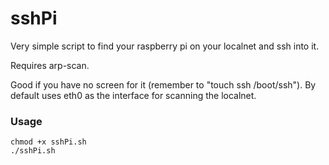 # sshPi

Very simple script to find your raspberry pi on your localnet and ssh into it.

Requires arp-scan.

Good if you have no screen for it (remember to "touch ssh /boot/ssh"). By default uses eth0 as the interface for scanning the localnet.

### Usage

```
chmod +x sshPi.sh
./sshPi.sh

```
